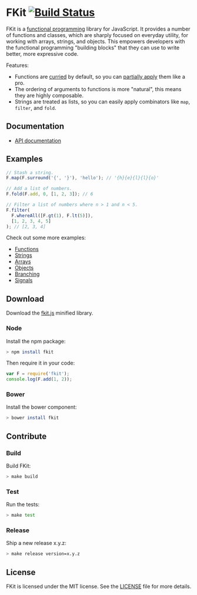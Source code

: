 # FKit [![Build Status](https://travis-ci.org/nullobject/fkit.svg?branch=master)](https://travis-ci.org/nullobject/fkit)

FKit is a [functional
programming](http://en.wikipedia.org/wiki/Functional_programming) library for
JavaScript. It provides a number of functions and classes, which are sharply
focused on everyday utility, for working with arrays, strings, and objects.
This empowers developers with the functional programming "building blocks" that
they can use to write better, more expressive code.

Features:

* Functions are [curried](http://en.wikipedia.org/wiki/Currying) by default, so
  you can [partially apply]() them like a pro.
* The ordering of arguments to functions is more "natural", this means they are
  highly composable.
* Strings are treated as lists, so you can easily apply combinators like `map`,
  `filter`, and `fold`.

## Documentation

* [API documentation](http://nullobject.github.io/fkit/api.html)

## Examples

```js
// Stash a string.
F.map(F.surround('{', '}'), 'hello'); // '{h}{e}{l}{l}{o}'

// Add a list of numbers.
F.fold(F.add, 0, [1, 2, 3]); // 6

// Filter a list of numbers where n > 1 and n < 5.
F.filter(
  F.whereAll([F.gt(1), F.lt(5)]),
  [1, 2, 3, 4, 5]
); // [2, 3, 4]
```

Check out some more examples:

* [Functions](http://codepen.io/nullobject/pen/dbAkl?editors=001)
* [Strings](http://codepen.io/nullobject/pen/hnDEe?editors=001)
* [Arrays](http://codepen.io/nullobject/pen/vbcCr?editors=001)
* [Objects](http://codepen.io/nullobject/pen/rKszh?editors=001)
* [Branching](http://codepen.io/nullobject/pen/LdtDK?editors=001)
* [Signals](http://codepen.io/nullobject/pen/zxJlv?editors=001)

## Download

Download the
[fkit.js](https://raw.githubusercontent.com/nullobject/fkit/master/dist/fkit.js)
minified library.

### Node

Install the npm package:

```bash
> npm install fkit
```

Then require it in your code:

```js
var F = require('fkit');
console.log(F.add(1, 2));
```

### Bower

Install the bower component:

```bash
> bower install fkit
```

## Contribute

### Build

Build FKit:

```bash
> make build
```

### Test

Run the tests:

```bash
> make test
```

### Release

Ship a new release x.y.z:

```bash
> make release version=x.y.z
```

## License

FKit is licensed under the MIT license. See the
[LICENSE](https://github.com/nullobject/fkit/blob/master/LICENSE.md) file for
more details.
